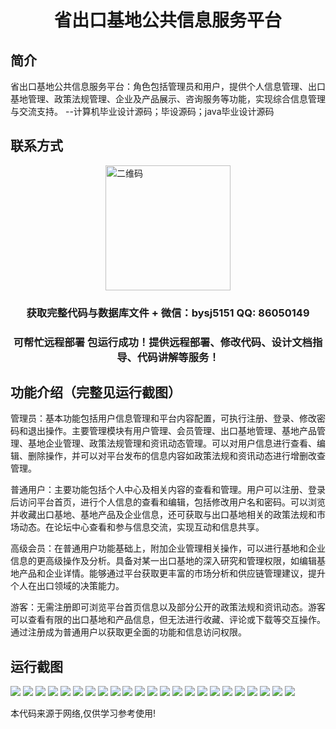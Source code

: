 <p><h1 align="center">省出口基地公共信息服务平台</h1></p>

## 简介
省出口基地公共信息服务平台：角色包括管理员和用户，提供个人信息管理、出口基地管理、政策法规管理、企业及产品展示、咨询服务等功能，实现综合信息管理与交流支持。    --计算机毕业设计源码；毕设源码；java毕业设计源码


## 联系方式
<img src="https://bs-1329754181.cos.ap-shanghai.myqcloud.com/wx.jpg" alt="二维码" style="display: block; margin: 0 auto;" width="200px">
<p><h3 align="center">获取完整代码与数据库文件 + 微信：bysj5151 QQ: 86050149</h3></p>
<p><h3 align="center">可帮忙远程部署 包运行成功！提供远程部署、修改代码、设计文档指导、代码讲解等服务！</h3></p>

## 功能介绍（完整见运行截图）
管理员：基本功能包括用户信息管理和平台内容配置，可执行注册、登录、修改密码和退出操作。主要管理模块有用户管理、会员管理、出口基地管理、基地产品管理、基地企业管理、政策法规管理和资讯动态管理。可以对用户信息进行查看、编辑、删除操作，并可以对平台发布的信息内容如政策法规和资讯动态进行增删改查管理。

普通用户：主要功能包括个人中心及相关内容的查看和管理。用户可以注册、登录后访问平台首页，进行个人信息的查看和编辑，包括修改用户名和密码。可以浏览并收藏出口基地、基地产品及企业信息，还可获取与出口基地相关的政策法规和市场动态。在论坛中心查看和参与信息交流，实现互动和信息共享。

高级会员：在普通用户功能基础上，附加企业管理相关操作，可以进行基地和企业信息的更高级操作及分析。具备对某一出口基地的深入研究和管理权限，如编辑基地产品和企业详情。能够通过平台获取更丰富的市场分析和供应链管理建议，提升个人在出口领域的决策能力。

游客：无需注册即可浏览平台首页信息以及部分公开的政策法规和资讯动态。游客可以查看有限的出口基地和产品信息，但无法进行收藏、评论或下载等交互操作。通过注册成为普通用户以获取更全面的功能和信息访问权限。


## 运行截图
![](https://bs-1329754181.cos.ap-shanghai.myqcloud.com/ssm/ProvinceExportBasePublicInformationServicePlatform/img/001.jpg)
![](https://bs-1329754181.cos.ap-shanghai.myqcloud.com/ssm/ProvinceExportBasePublicInformationServicePlatform/img/002.jpg)
![](https://bs-1329754181.cos.ap-shanghai.myqcloud.com/ssm/ProvinceExportBasePublicInformationServicePlatform/img/003.jpg)
![](https://bs-1329754181.cos.ap-shanghai.myqcloud.com/ssm/ProvinceExportBasePublicInformationServicePlatform/img/004.jpg)
![](https://bs-1329754181.cos.ap-shanghai.myqcloud.com/ssm/ProvinceExportBasePublicInformationServicePlatform/img/005.jpg)
![](https://bs-1329754181.cos.ap-shanghai.myqcloud.com/ssm/ProvinceExportBasePublicInformationServicePlatform/img/006.jpg)
![](https://bs-1329754181.cos.ap-shanghai.myqcloud.com/ssm/ProvinceExportBasePublicInformationServicePlatform/img/007.jpg)
![](https://bs-1329754181.cos.ap-shanghai.myqcloud.com/ssm/ProvinceExportBasePublicInformationServicePlatform/img/008.jpg)
![](https://bs-1329754181.cos.ap-shanghai.myqcloud.com/ssm/ProvinceExportBasePublicInformationServicePlatform/img/009.jpg)
![](https://bs-1329754181.cos.ap-shanghai.myqcloud.com/ssm/ProvinceExportBasePublicInformationServicePlatform/img/010.jpg)
![](https://bs-1329754181.cos.ap-shanghai.myqcloud.com/ssm/ProvinceExportBasePublicInformationServicePlatform/img/011.jpg)
![](https://bs-1329754181.cos.ap-shanghai.myqcloud.com/ssm/ProvinceExportBasePublicInformationServicePlatform/img/012.jpg)
![](https://bs-1329754181.cos.ap-shanghai.myqcloud.com/ssm/ProvinceExportBasePublicInformationServicePlatform/img/013.jpg)
![](https://bs-1329754181.cos.ap-shanghai.myqcloud.com/ssm/ProvinceExportBasePublicInformationServicePlatform/img/014.jpg)
![](https://bs-1329754181.cos.ap-shanghai.myqcloud.com/ssm/ProvinceExportBasePublicInformationServicePlatform/img/015.jpg)
![](https://bs-1329754181.cos.ap-shanghai.myqcloud.com/ssm/ProvinceExportBasePublicInformationServicePlatform/img/016.jpg)
![](https://bs-1329754181.cos.ap-shanghai.myqcloud.com/ssm/ProvinceExportBasePublicInformationServicePlatform/img/017.jpg)
![](https://bs-1329754181.cos.ap-shanghai.myqcloud.com/ssm/ProvinceExportBasePublicInformationServicePlatform/img/018.jpg)
![](https://bs-1329754181.cos.ap-shanghai.myqcloud.com/ssm/ProvinceExportBasePublicInformationServicePlatform/img/019.jpg)
![](https://bs-1329754181.cos.ap-shanghai.myqcloud.com/ssm/ProvinceExportBasePublicInformationServicePlatform/img/020.jpg)
![](https://bs-1329754181.cos.ap-shanghai.myqcloud.com/ssm/ProvinceExportBasePublicInformationServicePlatform/img/021.jpg)
![](https://bs-1329754181.cos.ap-shanghai.myqcloud.com/ssm/ProvinceExportBasePublicInformationServicePlatform/img/022.jpg)
![](https://bs-1329754181.cos.ap-shanghai.myqcloud.com/ssm/ProvinceExportBasePublicInformationServicePlatform/img/023.jpg)

<p>本代码来源于网络,仅供学习参考使用!</p>
